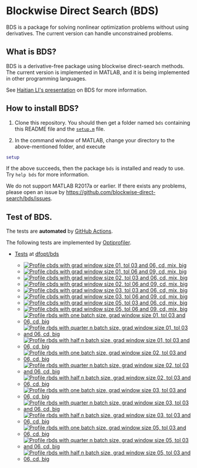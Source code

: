 # Blockwise Direct Search (BDS)

BDS is a package for solving nonlinear optimization problems without using derivatives. The current version can handle unconstrained problems. 

## What is BDS?

BDS is a derivative-free package using blockwise direct-search methods. The current version is implemented in MATLAB, and it is being implemented in other programming languages.

See [Haitian LI's presentation](https://lht97.github.io/documents/DFOS2024.pdf) on BDS for more information.

## How to install BDS?

1. Clone this repository. You should then get a folder named `bds` containing this README file and the
[`setup.m`](https://github.com/blockwise-direct-search/bds/blob/main/setup.m) file.

2. In the command window of MATLAB, change your directory to the above-mentioned folder, and execute

```matlab
setup
```

If the above succeeds, then the package `bds` is installed and ready to use. Try `help bds` for more information.

We do not support MATLAB R2017a or earlier. If there exists any problems, please open an issue by
https://github.com/blockwise-direct-search/bds/issues.

## Test of BDS.
The tests are **automated** by [GitHub Actions](https://docs.github.com/en/actions).

The following tests are implemented by [Optiprofiler](https://github.com/optiprofiler/optiprofiler).
  
- [Tests](https://github.com/dfopt/bds/actions) at [dfopt/bds](https://github.com/dfopt/bds)

    - [![Profile cbds with grad window size 01, tol 03 and 06, cd, mix, big](https://github.com/dfopt/bds/actions/workflows/profile_cbds_grad_window_size_01_tol_03_06_cd_mix_big.yml/badge.svg)](https://github.com/dfopt/bds/actions/workflows/profile_cbds_grad_window_size_01_tol_03_06_cd_mix_big.yml)
    - [![Profile cbds with grad window size 01, tol 06 and 09, cd, mix, big](https://github.com/dfopt/bds/actions/workflows/profile_cbds_grad_window_size_01_tol_06_09_cd_mix_big.yml/badge.svg)](https://github.com/dfopt/bds/actions/workflows/profile_cbds_grad_window_size_01_tol_06_09_cd_mix_big.yml)
    - [![Profile cbds with grad window size 02, tol 03 and 06, cd, mix, big](https://github.com/dfopt/bds/actions/workflows/profile_cbds_grad_window_size_02_tol_03_06_cd_mix_big.yml/badge.svg)](https://github.com/dfopt/bds/actions/workflows/profile_cbds_grad_window_size_02_tol_03_06_cd_mix_big.yml)
    - [![Profile cbds with grad window size 02, tol 06 and 09, cd, mix, big](https://github.com/dfopt/bds/actions/workflows/profile_cbds_grad_window_size_02_tol_06_09_cd_mix_big.yml/badge.svg)](https://github.com/dfopt/bds/actions/workflows/profile_cbds_grad_window_size_02_tol_06_09_cd_mix_big.yml)
    - [![Profile cbds with grad window size 03, tol 03 and 06, cd, mix, big](https://github.com/dfopt/bds/actions/workflows/profile_cbds_grad_window_size_03_tol_03_06_cd_mix_big.yml/badge.svg)](https://github.com/dfopt/bds/actions/workflows/profile_cbds_grad_window_size_03_tol_03_06_cd_mix_big.yml)
    - [![Profile cbds with grad window size 03, tol 06 and 09, cd, mix, big](https://github.com/dfopt/bds/actions/workflows/profile_cbds_grad_window_size_03_tol_06_09_cd_mix_big.yml/badge.svg)](https://github.com/dfopt/bds/actions/workflows/profile_cbds_grad_window_size_03_tol_06_09_cd_mix_big.yml)
    - [![Profile cbds with grad window size 05, tol 03 and 06, cd, mix, big](https://github.com/dfopt/bds/actions/workflows/profile_cbds_grad_window_size_05_tol_03_06_cd_mix_big.yml/badge.svg)](https://github.com/dfopt/bds/actions/workflows/profile_cbds_grad_window_size_05_tol_03_06_cd_mix_big.yml)
    - [![Profile cbds with grad window size 05, tol 06 and 09, cd, mix, big](https://github.com/dfopt/bds/actions/workflows/profile_cbds_grad_window_size_05_tol_06_09_cd_mix_big.yml/badge.svg)](https://github.com/dfopt/bds/actions/workflows/profile_cbds_grad_window_size_05_tol_06_09_cd_mix_big.yml)
    - [![Profile rbds with one batch size, grad window size 01, tol 03 and 06, cd, big](https://github.com/dfopt/bds/actions/workflows/profile_rbds_one_batch_size_grad_window_size_01_tol_03_06_cd_big.yml/badge.svg)](https://github.com/dfopt/bds/actions/workflows/profile_rbds_one_batch_size_grad_window_size_01_tol_03_06_cd_big.yml)
    - [![Profile rbds with quarter n batch size, grad window size 01, tol 03 and 06, cd, big](https://github.com/dfopt/bds/actions/workflows/profile_rbds_quarter_n_batch_size_grad_window_size_01_tol_03_06_cd_big.yml/badge.svg)](https://github.com/dfopt/bds/actions/workflows/profile_rbds_quarter_n_batch_size_grad_window_size_01_tol_03_06_cd_big.yml)
    - [![Profile rbds with half n batch size, grad window size 01, tol 03 and 06, cd, big](https://github.com/dfopt/bds/actions/workflows/profile_rbds_half_n_batch_size_grad_window_size_01_tol_03_06_cd_big.yml/badge.svg)](https://github.com/dfopt/bds/actions/workflows/profile_rbds_half_n_batch_size_grad_window_size_01_tol_03_06_cd_big.yml)
    - [![Profile rbds with one batch size, grad window size 02, tol 03 and 06, cd, big](https://github.com/dfopt/bds/actions/workflows/profile_rbds_one_batch_size_grad_window_size_02_tol_03_06_cd_big.yml/badge.svg)](https://github.com/dfopt/bds/actions/workflows/profile_rbds_one_batch_size_grad_window_size_02_tol_03_06_cd_big.yml)
    - [![Profile rbds with quarter n batch size, grad window size 02, tol 03 and 06, cd, big](https://github.com/dfopt/bds/actions/workflows/profile_rbds_quarter_n_batch_size_grad_window_size_02_tol_03_06_cd_big.yml/badge.svg)](https://github.com/dfopt/bds/actions/workflows/profile_rbds_quarter_n_batch_size_grad_window_size_02_tol_03_06_cd_big.yml)
    - [![Profile rbds with half n batch size, grad window size 02, tol 03 and 06, cd, big](https://github.com/dfopt/bds/actions/workflows/profile_rbds_half_n_batch_size_grad_window_size_02_tol_03_06_cd_big.yml/badge.svg)](https://github.com/dfopt/bds/actions/workflows/profile_rbds_half_n_batch_size_grad_window_size_02_tol_03_06_cd_big.yml)
    - [![Profile rbds with one batch size, grad window size 03, tol 03 and 06, cd, big](https://github.com/dfopt/bds/actions/workflows/profile_rbds_one_batch_size_grad_window_size_03_tol_03_06_cd_big.yml/badge.svg)](https://github.com/dfopt/bds/actions/workflows/profile_rbds_one_batch_size_grad_window_size_03_tol_03_06_cd_big.yml)
    - [![Profile rbds with quarter n batch size, grad window size 03, tol 03 and 06, cd, big](https://github.com/dfopt/bds/actions/workflows/profile_rbds_quarter_n_batch_size_grad_window_size_03_tol_03_06_cd_big.yml/badge.svg)](https://github.com/dfopt/bds/actions/workflows/profile_rbds_quarter_n_batch_size_grad_window_size_03_tol_03_06_cd_big.yml)
    - [![Profile rbds with half n batch size, grad window size 03, tol 03 and 06, cd, big](https://github.com/dfopt/bds/actions/workflows/profile_rbds_half_n_batch_size_grad_window_size_03_tol_03_06_cd_big.yml/badge.svg)](https://github.com/dfopt/bds/actions/workflows/profile_rbds_half_n_batch_size_grad_window_size_03_tol_03_06_cd_big.yml)
    - [![Profile rbds with one batch size, grad window size 05, tol 03 and 06, cd, big](https://github.com/dfopt/bds/actions/workflows/profile_rbds_one_batch_size_grad_window_size_05_tol_03_06_cd_big.yml/badge.svg)](https://github.com/dfopt/bds/actions/workflows/profile_rbds_one_batch_size_grad_window_size_05_tol_03_06_cd_big.yml)
    - [![Profile rbds with quarter n batch size, grad window size 05, tol 03 and 06, cd, big](https://github.com/dfopt/bds/actions/workflows/profile_rbds_quarter_n_batch_size_grad_window_size_05_tol_03_06_cd_big.yml/badge.svg)](https://github.com/dfopt/bds/actions/workflows/profile_rbds_quarter_n_batch_size_grad_window_size_05_tol_03_06_cd_big.yml)
    - [![Profile rbds with half n batch size, grad window size 05, tol 03 and 06, cd, big](https://github.com/dfopt/bds/actions/workflows/profile_rbds_half_n_batch_size_grad_window_size_05_tol_03_06_cd_big.yml/badge.svg)](https://github.com/dfopt/bds/actions/workflows/profile_rbds_half_n_batch_size_grad_window_size_05_tol_03_06_cd_big.yml)